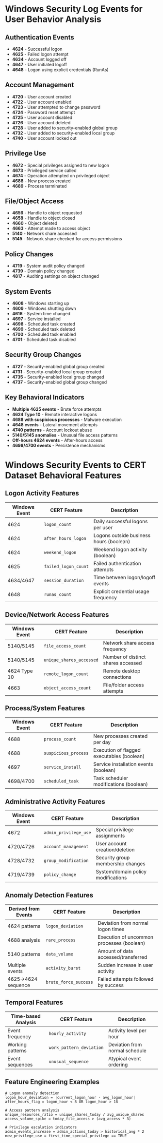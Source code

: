 # Windows Security Log Events for User Behavior Analysis

## Authentication Events
- **4624** - Successful logon
- **4625** - Failed logon attempt
- **4634** - Account logged off
- **4647** - User initiated logoff
- **4648** - Logon using explicit credentials (RunAs)

## Account Management
- **4720** - User account created
- **4722** - User account enabled
- **4723** - User attempted to change password
- **4724** - Password reset attempt
- **4725** - User account disabled
- **4726** - User account deleted
- **4728** - User added to security-enabled global group
- **4732** - User added to security-enabled local group
- **4740** - User account locked out

## Privilege Use
- **4672** - Special privileges assigned to new logon
- **4673** - Privileged service called
- **4674** - Operation attempted on privileged object
- **4688** - New process created
- **4689** - Process terminated

## File/Object Access
- **4656** - Handle to object requested
- **4658** - Handle to object closed
- **4660** - Object deleted
- **4663** - Attempt made to access object
- **5140** - Network share accessed
- **5145** - Network share checked for access permissions

## Policy Changes
- **4719** - System audit policy changed
- **4739** - Domain policy changed
- **4817** - Auditing settings on object changed

## System Events
- **4608** - Windows starting up
- **4609** - Windows shutting down
- **4616** - System time changed
- **4697** - Service installed
- **4698** - Scheduled task created
- **4699** - Scheduled task deleted
- **4700** - Scheduled task enabled
- **4701** - Scheduled task disabled

## Security Group Changes
- **4727** - Security-enabled global group created
- **4731** - Security-enabled local group created
- **4735** - Security-enabled local group changed
- **4737** - Security-enabled global group changed

## Key Behavioral Indicators
- **Multiple 4625 events** - Brute force attempts
- **4624 Type 10** - Remote interactive logons
- **4688 with suspicious processes** - Malware execution
- **4648 events** - Lateral movement attempts
- **4740 patterns** - Account lockout abuse
- **5140/5145 anomalies** - Unusual file access patterns
- **Off-hours 4624 events** - After-hours access
- **4698/4700 events** - Persistence mechanisms


# Windows Security Events to CERT Dataset Behavioral Features

## Logon Activity Features
| Windows Event | CERT Feature | Description |
|---------------|--------------|-------------|
| 4624 | `logon_count` | Daily successful logons per user |
| 4624 | `after_hours_logon` | Logons outside business hours (boolean) |
| 4624 | `weekend_logon` | Weekend logon activity (boolean) |
| 4625 | `failed_logon_count` | Failed authentication attempts |
| 4634/4647 | `session_duration` | Time between logon/logoff events |
| 4648 | `runas_count` | Explicit credential usage frequency |

## Device/Network Access Features  
| Windows Event | CERT Feature | Description |
|---------------|--------------|-------------|
| 5140/5145 | `file_access_count` | Network share access frequency |
| 5140/5145 | `unique_shares_accessed` | Number of distinct shares accessed |
| 4624 Type 10 | `remote_logon_count` | Remote desktop connections |
| 4663 | `object_access_count` | File/folder access attempts |

## Process/System Features
| Windows Event | CERT Feature | Description |
|---------------|--------------|-------------|
| 4688 | `process_count` | New processes created per day |
| 4688 | `suspicious_process` | Execution of flagged executables (boolean) |
| 4697 | `service_install` | Service installation events (boolean) |
| 4698/4700 | `scheduled_task` | Task scheduler modifications (boolean) |

## Administrative Activity Features
| Windows Event | CERT Feature | Description |
|---------------|--------------|-------------|
| 4672 | `admin_privilege_use` | Special privilege assignments |
| 4720/4726 | `account_management` | User account creation/deletion |
| 4728/4732 | `group_modification` | Security group membership changes |
| 4719/4739 | `policy_change` | System/domain policy modifications |

## Anomaly Detection Features
| Derived from Events | CERT Feature | Description |
|-------------------|--------------|-------------|
| 4624 patterns | `logon_deviation` | Deviation from normal logon times |
| 4688 analysis | `rare_process` | Execution of uncommon processes (boolean) |
| 5140 patterns | `data_volume` | Amount of data accessed/transferred |
| Multiple events | `activity_burst` | Sudden increase in user activity |
| 4625→4624 sequence | `brute_force_success` | Failed attempts followed by success |

## Temporal Features
| Time-based Analysis | CERT Feature | Description |
|-------------------|--------------|-------------|
| Event frequency | `hourly_activity` | Activity level per hour |
| Working patterns | `work_pattern_deviation` | Deviation from normal schedule |
| Event sequences | `unusual_sequence` | Atypical event ordering |

## Feature Engineering Examples
```
# Logon anomaly detection
logon_hour_deviation = |current_logon_hour - avg_logon_hour|
after_hours_flag = logon_hour < 8 OR logon_hour > 18

# Access pattern analysis  
unique_resources_ratio = unique_shares_today / avg_unique_shares
access_volume_spike = today_file_access > (avg_access * 3)

# Privilege escalation indicators
admin_events_increase = admin_actions_today > historical_avg * 2
new_privilege_use = first_time_special_privilege == TRUE
```